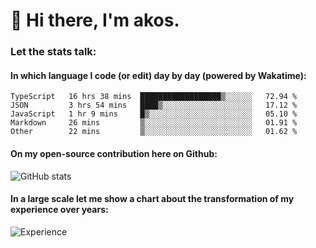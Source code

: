 # 👋 Hi there, I'm akos. 


### Let the stats talk:


#### In which language I code (or edit) day by day (powered by Wakatime): 

<!--START_SECTION:waka-->

```text
TypeScript   16 hrs 38 mins  ██████████████████▒░░░░░░   72.94 %
JSON         3 hrs 54 mins   ████▒░░░░░░░░░░░░░░░░░░░░   17.12 %
JavaScript   1 hr 9 mins     █▒░░░░░░░░░░░░░░░░░░░░░░░   05.10 %
Markdown     26 mins         ▒░░░░░░░░░░░░░░░░░░░░░░░░   01.91 %
Other        22 mins         ▒░░░░░░░░░░░░░░░░░░░░░░░░   01.62 %
```

<!--END_SECTION:waka-->

#### On my open-source contribution here on Github:
 
![GitHub stats](https://github-readme-stats.vercel.app/api?username=akosbalasko)

#### In a large scale let me show a chart about the transformation of my experience over years:   

![Experience](https://cr-skills-chart-widget.azurewebsites.net/api/api?username=akosbalasko)
